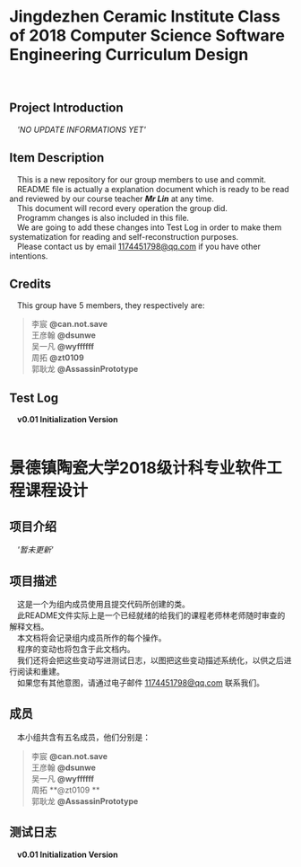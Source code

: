 # Jingdezhen Ceramic Institute Class of 2018 Computer Science Software Engineering Curriculum Design 
&nbsp;


## Project Introduction
&#8195;*'NO UPDATE INFORMATIONS YET'*

## Item Description
&#8195;This is a new repository for our group members to use and commit.  
&#8195;README file is actually a explanation document which is ready to be read and reviewed by 	our course teacher ***Mr Lin*** at any time.  
&#8195;This document will record every operation the group did.  
&#8195;Programm changes is also included in this file.  
&#8195;We are going to add these changes into Test Log in order to make them systematization for reading and self-reconstruction purposes.  
&#8195;Please contact us by email 1174451798@qq.com if you have other intentions.  

## Credits
&#8195;This group have 5 members, they respectively are:  
>李宸 **@can.not.save**  
王彦翰 **@dsunwe**    
吴一凡 **@wyffffff**  
周拓 **@zt0109**  
郭耿龙 **@AssassinPrototype**    

## Test Log
&#8195;**v0.01  Initialization Version**  
&#8195;
&nbsp;
&nbsp;
&nbsp;
&nbsp;
&nbsp;
&nbsp;
&nbsp;
# 景德镇陶瓷大学2018级计科专业软件工程课程设计


## 项目介绍
&#8195;*'暂未更新'*

## 项目描述
&#8195;这是一个为组内成员使用且提交代码所创建的类。  
&#8195;此README文件实际上是一个已经就绪的给我们的课程老师林老师随时审查的解释文档。  
&#8195;本文档将会记录组内成员所作的每个操作。  
&#8195;程序的变动也将包含于此文档内。    
&#8195;我们还将会把这些变动写进测试日志，以图把这些变动描述系统化，以供之后进行阅读和重建。  
&#8195;如果您有其他意图，请通过电子邮件 1174451798@qq.com 联系我们。  

## 成员
&#8195;本小组共含有五名成员，他们分别是：   
>李宸 **@can.not.save**  
王彦翰 **@dsunwe**  
吴一凡 **@wyffffff**  
周拓 **@zt0109 **  
郭耿龙 **@AssassinPrototype**  

## 测试日志
&#8195;**v0.01  Initialization Version**  

